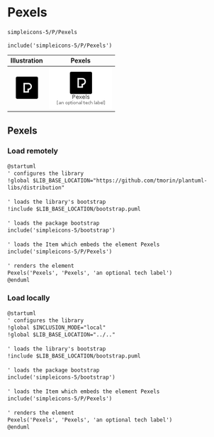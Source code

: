 # Pexels


```text
simpleicons-5/P/Pexels
```

```text
include('simpleicons-5/P/Pexels')
```



| Illustration | Pexels |
| :---: | :---: |
| ![illustration for Illustration](../../simpleicons-5/P/Pexels.png) | ![illustration for Pexels](../../simpleicons-5/P/Pexels.Local.png) |




## Pexels

### Load remotely
```plantuml
@startuml
' configures the library
!global $LIB_BASE_LOCATION="https://github.com/tmorin/plantuml-libs/distribution"

' loads the library's bootstrap
!include $LIB_BASE_LOCATION/bootstrap.puml

' loads the package bootstrap
include('simpleicons-5/bootstrap')

' loads the Item which embeds the element Pexels
include('simpleicons-5/P/Pexels')

' renders the element
Pexels('Pexels', 'Pexels', 'an optional tech label')
@enduml
```

### Load locally
```plantuml
@startuml
' configures the library
!global $INCLUSION_MODE="local"
!global $LIB_BASE_LOCATION="../.."

' loads the library's bootstrap
!include $LIB_BASE_LOCATION/bootstrap.puml

' loads the package bootstrap
include('simpleicons-5/bootstrap')

' loads the Item which embeds the element Pexels
include('simpleicons-5/P/Pexels')

' renders the element
Pexels('Pexels', 'Pexels', 'an optional tech label')
@enduml
```

